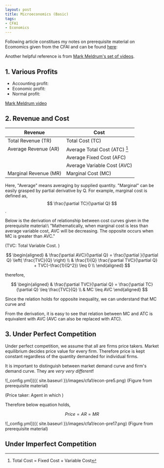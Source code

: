 ```yaml
---
layout: post
title: Microeconomics (Basic)
tags: 
- CFA1
- Economics
---
```


<script src="https://cdn.mathjax.org/mathjax/latest/MathJax.js?config=TeX-AMS-MML_HTMLorMML" type="text/javascript"></script>
Following article constitues my notes on prerequisite material on Ecomomics given from the CFAI and can be found [here](https://www.cfainstitute.org/-/media/documents/support/programs/cfa/prerequisite-economics-material-demand-and-supply-analysis-intro.ashx):

Another helpful reference is from [Mark Meldrum's set of videos](https://www.youtube.com/watch?v=pitQYVFgibs&list=PLM9WI-4yn8BIkIVB9yfFcTVKT3uO_d3hZ&index=4).

## 1. Various Profits

- Accounting profit:
- Economic profit:
- Normal profit:

[Mark Meldrum video](https://www.youtube.com/watch?v=S4cKRMSyqk0&list=PLM9WI-4yn8BIkIVB9yfFcTVKT3uO_d3hZ&index=34)


## 2. Revenue and Cost

| Revenue | Cost |
----|---- 
| Total Revenue (TR)  | Total Cost (TC) |
| Average Revenue (AR)  | Average Total Cost (ATC) [^1]|
|   | Average Fixed Cost (AFC) |
|   | Average Variable Cost (AVC) |
| Marginal Revenue (MR) | Marginal Cost (MC) |

[^1]: Total Cost = Fixed Cost + Variable Cost


Here, "Average" means averaging by supplied quantity. 
"Marginal" can be easily grasped by partial derivative by Q. For example, marginal cost is defined as, 
$$ \frac{\partial TC}{\partial Q} $$.




Below is the derivation of relationship between cost curves given in the prerequisite material:\\
"Mathematically, when marginal cost is less than average variable cost, AVC will be decreasing. The opposite occurs when MC is greater than AVC."

(TVC: Total Variable Cost. )

$$
\begin{aligned}
& \frac{\partial AVC}{\partial Q} = \frac{\partial }{\partial Q} \left( \frac{TVC}{Q} \right) \\
& \frac{1}{Q} \frac{\partial TVC}{\partial Q} + TVC(-\frac{1}{Q^2}) \leq 0 \\
\end{aligned}
$$

therefore, 

$$
\begin{aligned}
& \frac{\partial TVC}{\partial Q} = \frac{\partial TC}{\partial Q} \leq \frac{TVC}{Q} \\
& MC  \leq AVC
\end{aligned}
$$

Since the relation holds for opposite inequality, we can understand that
MC curve and 

From the derivation, it is easy to see that relation between MC and ATC is equivalent with AVC (AVC can also be replaced with ATC). 


## 3. Under Perfect Competition
Under perfect competition, we assume that all are firms price takers.
Market equilibrium decides price value for every firm. Therefore price is kept constant regardless of the quantity demanded for individual firms.

It is important to distinguish between market demand curve and firm's demand curve. They are *very very different*!

![_config.yml]({{ site.baseurl }}/images/cfa1/econ-pre5.png)
(Figure from prerequisite material)


(Price taker: Agent in which )

Therefore below equation holds,

$$
\begin{equation}
Price = AR = MR
\end{equation}
$$



![_config.yml]({{ site.baseurl }}/images/cfa1/econ-pre17.png)
(Figure from prerequisite material)

## Under Imperfect Competition





